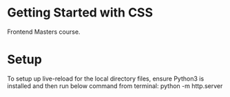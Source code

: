 # Getting Started with CSS

Frontend Masters course.


# Setup
To setup up live-reload for the local directory files, ensure Python3 is installed and 
then run below command from terminal:
python -m http.server


